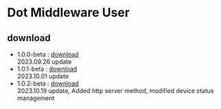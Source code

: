 # Dot Middleware User

## download
- 1.0.0-beta : <a href="dot-middleware-user-1.0.0-beta.zip">download</a><br>
  2023.09.26 update
- 1.0.1-beta : <a href="dot-middleware-user-1.0.1-beta.zip">download</a><br>
  2023.10.01 update
- 1.0.2-beta : <a href="dot-middleware-user-1.0.2-beta.zip">download</a><br>
  2023.10.19 update, Added http server method, modified device status management